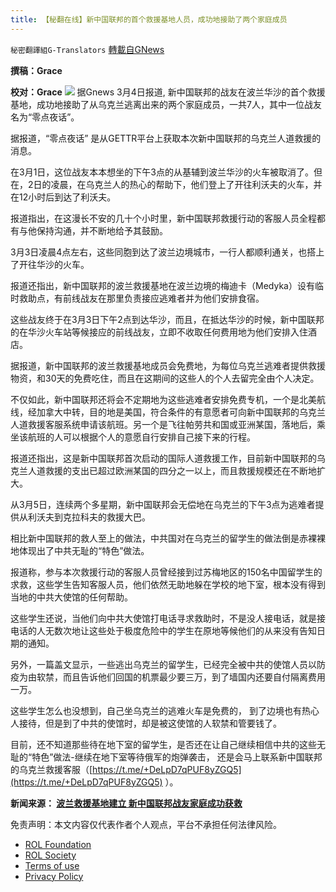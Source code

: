 ```yaml
---
title: 【秘翻在线】新中国联邦的首个救援基地人员，成功地接助了两个家庭成员
---
```

`秘密翻譯組G-Translators` [轉載自GNews](https://gnews.org/zh-hans/2108386/)

**撰稿：Grace**

**校对：Grace**
![](https://assets.gnews.org/wp-content/uploads/2022/03/Screen-Shot-2022-03-04-at-8.40.09-PM.jpeg)
据Gnews 3月4日报道, 新中国联邦的战友在波兰华沙的首个救援基地，成功地接助了从乌克兰逃离出来的两个家庭成员，一共7人，其中一位战友名为“零点夜话”。

据报道，“零点夜话” 是从GETTR平台上获取本次新中国联邦的乌克兰人道救援的消息。

在3月1日，这位战友本本想坐的下午3点的从基辅到波兰华沙的火车被取消了。但在，2日的凌晨，在乌克兰人的热心的帮助下，他们登上了开往利沃夫的火车，并在12小时后到达了利沃夫。

报道指出，在这漫长不安的几十个小时里，新中国联邦救援行动的客服人员全程都有与他保持沟通，并不断地给予其鼓励。

3月3日凌晨4点左右，这些同胞到达了波兰边境城市，一行人都顺利通关，也搭上了开往华沙的火车。

报道还指出，新中国联邦的波兰救援基地在波兰边境的梅迪卡（Medyka）设有临时救助点，有前线战友在那里负责接应逃难者并为他们安排食宿。

这些战友终于在3月3日下午2点到达华沙，而且，在抵达华沙的时候，新中国联邦的在华沙火车站等候接应的前线战友，立即不收取任何费用地为他们安排入住酒店。

据报道，新中国联邦的波兰救援基地成员会免费地，为每位乌克兰逃难者提供救援物资，和30天的免费吃住，而且在这期间的这些人的个人去留完全由个人决定。

不仅如此，新中国联邦还将会不定期地为这些逃难者安排免费专机，一个是北美航线，经加拿大中转，目的地是美国，符合条件的有意愿者可向新中国联邦的乌克兰人道救援客服系统申请该航班。另一个是飞往帕劳共和国或亚洲某国，落地后，乘坐该航班的人可以根据个人的意愿自行安排自己接下来的行程。

报道还指出，这是新中国联邦首次启动的国际人道救援工作，目前新中国联邦的乌克兰人道救援的支出已超过欧洲某国的四分之一以上，而且救援规模还在不断地扩大。

从3月5日，连续两个多星期，新中国联邦会无偿地在乌克兰的下午3点为逃难者提供从利沃夫到克拉科夫的救援大巴。

相比新中国联邦的救人至上的做法，中共国对在乌克兰的留学生的做法倒是赤裸裸地体现出了中共无耻的“特色”做法。

报道称，参与本次救援行动的客服人员曾经接到过苏梅地区的150名中国留学生的求救，这些学生告知客服人员，他们依然无助地躲在学校的地下室，根本没有得到当地的中共大使馆的任何帮助。

这些学生还说，当他们向中共大使馆打电话寻求救助时，不是没人接电话，就是接电话的人无数次地让这些处于极度危险中的学生在原地等候他们的从来没有告知日期的通知。

另外，一篇盖文显示，一些逃出乌克兰的留学生，已经完全被中共的使馆人员以防疫为由软禁，而且告诉他们回国的机票最少要三万，到了墙国内还要自付隔离费用一万。

这些学生怎么也没想到，自己坐乌克兰的逃难火车是免费的， 到了边境也有热心人接待，但是到了中共的使馆时，却是被这使馆的人软禁和管要钱了。

目前，还不知道那些待在地下室的留学生，是否还在让自己继续相信中共的这些无耻的“特色”做法-继续在地下室等待俄军的炮弹袭击， 还是会马上联系新中国联邦的乌克兰救援客服（[https://t.me/+DeLpD7qPUF8yZGQ5](https://t.me/+DeLpD7qPUF8yZGQ5) ）。

**新闻来源： [波兰救援基地建立 新中国联邦战友家庭成功获救](https://gnews.org/zh-hans/2105780/)**



 

免责声明：本文内容仅代表作者个人观点，平台不承担任何法律风险。

- [ROL Foundation](https://rolfoundation.org/)
- [ROL Society](https://rolsociety.org/)
- [Terms of use](https://gnews.org/terms-of-use-3/)
- [Privacy Policy](https://gnews.org/privacy-policy/)
